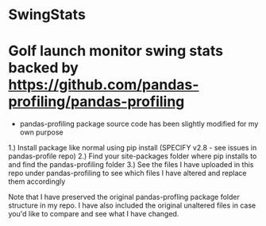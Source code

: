 # SwingStats
# Golf launch monitor swing stats backed by https://github.com/pandas-profiling/pandas-profiling

- pandas-profiling package source code has been slightly modified for my own purpose

1.) Install package like normal using pip install (SPECIFY v2.8 - see issues in pandas-profile repo)
2.) Find your site-packages folder where pip installs to and find the pandas-profiling folder
3.) See the files I have uploaded in this repo under pandas-profiling to see which files I have altered and replace them accordingly


Note that I have preserved the original pandas-profling package folder structure in my repo. I have also included the original unaltered files in case you'd like to compare and see what I have changed.
